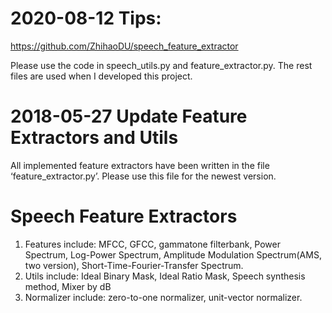 # 2020-08-12 Tips:
https://github.com/ZhihaoDU/speech_feature_extractor

Please use the code in speech_utils.py and feature_extractor.py. The rest files are used when I developed this project.

# 2018-05-27 Update Feature Extractors and Utils
All implemented feature extractors have been written in the file ‘feature_extractor.py’. Please use this file for the newest version.

# Speech Feature Extractors
1. Features include: MFCC, GFCC, gammatone filterbank, Power Spectrum, Log-Power Spectrum, Amplitude Modulation Spectrum(AMS, two version), Short-Time-Fourier-Transfer Spectrum.
2. Utils include: Ideal Binary Mask, Ideal Ratio Mask, Speech synthesis method, Mixer by dB
3. Normalizer include: zero-to-one normalizer, unit-vector normalizer.
